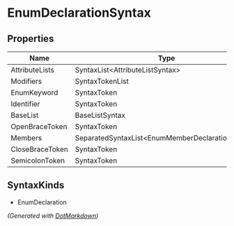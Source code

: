 # EnumDeclarationSyntax

## Properties

| Name            | Type                                              |
| --------------- | ------------------------------------------------- |
| AttributeLists  | SyntaxList\<AttributeListSyntax>                  |
| Modifiers       | SyntaxTokenList                                   |
| EnumKeyword     | SyntaxToken                                       |
| Identifier      | SyntaxToken                                       |
| BaseList        | BaseListSyntax                                    |
| OpenBraceToken  | SyntaxToken                                       |
| Members         | SeparatedSyntaxList\<EnumMemberDeclarationSyntax> |
| CloseBraceToken | SyntaxToken                                       |
| SemicolonToken  | SyntaxToken                                       |

## SyntaxKinds

* EnumDeclaration

*\(Generated with [DotMarkdown](http://github.com/JosefPihrt/DotMarkdown)\)*
